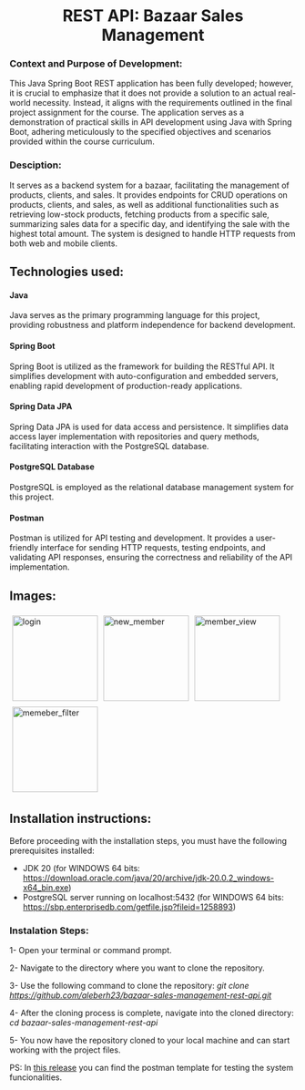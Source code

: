 <h1 align="center">REST API: Bazaar Sales Management</h1>
<h3>Context and Purpose of Development:</h3>
This Java Spring Boot REST application has been fully developed; however, it is crucial to emphasize that it does not provide a solution to an actual real-world necessity. Instead, it aligns with the requirements outlined in the final project assignment for the course. The application serves as a demonstration of practical skills in API development using Java with Spring Boot, adhering meticulously to the specified objectives and scenarios provided within the course curriculum.
<h3>Desciption:</h3>
It serves as a backend system for a bazaar, facilitating the management of products, clients, and sales. It provides endpoints for CRUD operations on products, clients, and sales, as well as additional functionalities such as retrieving low-stock products, fetching products from a specific sale, summarizing sales data for a specific day, and identifying the sale with the highest total amount. The system is designed to handle HTTP requests from both web and mobile clients.

## Technologies used:
<h4>Java</h4>
Java serves as the primary programming language for this project, providing robustness and platform independence for backend development.

<h4>Spring Boot</h4>
Spring Boot is utilized as the framework for building the RESTful API. It simplifies development with auto-configuration and embedded servers, enabling rapid development of production-ready applications.

<h4>Spring Data JPA</h4>
Spring Data JPA is used for data access and persistence. It simplifies data access layer implementation with repositories and query methods, facilitating interaction with the PostgreSQL database.

<h4>PostgreSQL Database</h4>
PostgreSQL is employed as the relational database management system for this project.

<h4>Postman</h4>
Postman is utilized for API testing and development. It provides a user-friendly interface for sending HTTP requests, testing endpoints, and validating API responses, ensuring the correctness and reliability of the API implementation.

## Images:
<div style="display: flex; flex-wrap: wrap;">
    <img src="https://github.com/aleberh23/bazaar-sales-management-rest-api/assets/158856472/5518702c-e85e-44a5-a2df-f0b10f33b4f6" alt="login" style="width: 150px; margin: 5px;">
    <img src="https://github.com/aleberh23/bazaar-sales-management-rest-api/assets/158856472/c638026c-d887-4fb5-bb90-9a88b03676da" alt="new_member" style="width: 150px; margin: 5px;">
    <img src="https://github.com/aleberh23/bazaar-sales-management-rest-api/assets/158856472/fba86c79-aaf8-4033-9b42-7f70d3e81ffc" alt="member_view" style="width: 150px; margin: 5px;">
    <img src="https://github.com/aleberh23/bazaar-sales-management-rest-api/assets/158856472/d948c39f-67a7-40f8-aa22-73134c90c757" alt="memeber_filter" style="width: 150px; margin: 5px;">
</div>



## Installation instructions:
Before proceeding with the installation steps, you must have the following prerequisites installed:

- JDK 20 (for WINDOWS 64 bits: https://download.oracle.com/java/20/archive/jdk-20.0.2_windows-x64_bin.exe)
- PostgreSQL server running on localhost:5432 (for WINDOWS 64 bits: https://sbp.enterprisedb.com/getfile.jsp?fileid=1258893)

<h3>Instalation Steps:</h3>

1- Open your terminal or command prompt.

2- Navigate to the directory where you want to clone the repository.

3- Use the following command to clone the repository: *git clone https://github.com/aleberh23/bazaar-sales-management-rest-api.git*

4- After the cloning process is complete, navigate into the cloned directory: *cd bazaar-sales-management-rest-api*

5- You now have the repository cloned to your local machine and can start working with the project files.

PS: In [this release](https://github.com/aleberh23/bazaar-sales-management-rest-api/releases/tag/final) you can find the postman template for testing the system funcionalities.
